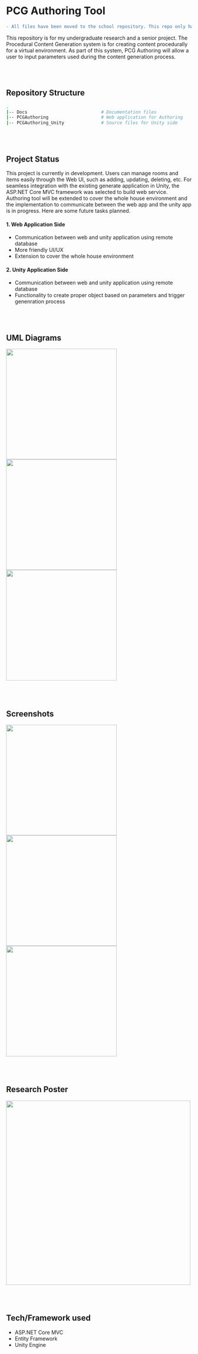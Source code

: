 # PCG Authoring Tool

```diff
- All files have been moved to the school repository. This repo only has sample codes.
```


This repository is for my undergraduate research and a senior project. The Procedural Content Generation system is for creating content procedurally for a virtual environment. As part of this system, PCG Authoring will allow a user to input parameters used during the content generation process.

<br><br>
## Repository Structure
```bash
.
|-- Docs                            # Documentation files 
|-- PCGAuthoring                    # Web application for Authoring
|-- PCGAuthoring_Unity              # Source files for Unity side
```

<br><br>
## Project Status
This project is currently in development. Users can manage rooms and items easily through the Web UI, such as adding, updating, deleting, etc. For seamless integration with the existing generate application in Unity, the ASP.NET Core MVC framework was selected to build web service. Authoring tool will be extended to cover the whole house environment and the implementation to communicate between the web app and the unity app is in progress. Here are some future tasks planned.

#### 1. Web Application Side
- Communication between web and unity application using remote database
- More friendly UI/UX
- Extension to cover the whole house environment

#### 2. Unity Application Side
- Communication between web and unity application using remote database
- Functionality to create proper object based on parameters and trigger genenration process


<br><br>
## UML Diagrams
<div>
    <img width="300" src="https://github.com/minashin/pcg-authoring/blob/master/docs/screenshot/uml.jpg">
    <img width="300" src="https://github.com/minashin/pcg-authoring/blob/master/docs/screenshot/dbtables.png">
    <img width="300" src="https://github.com/minashin/pcg-authoring/blob/master/docs/screenshot/dbcommunication.png">
</div>

<br><br>
## Screenshots
<div>
    <img width="300" src="https://github.com/minashin/pcg-authoring/blob/master/docs/screenshot/create.png">
    <img width="300" src="https://github.com/minashin/pcg-authoring/blob/master/docs/screenshot/list.png">
    <img width="300" src="https://github.com/minashin/pcg-authoring/blob/master/docs/screenshot/detail.png">
</div>

<br><br>
## Research Poster
<div>
    <img width="500" src="https://github.com/minashin/pcg-authoring/blob/master/docs/screenshot/poster.png">
</div>

<br><br>
## Tech/Framework used
- ASP.NET Core MVC
- Entity Framework
- Unity Engine
